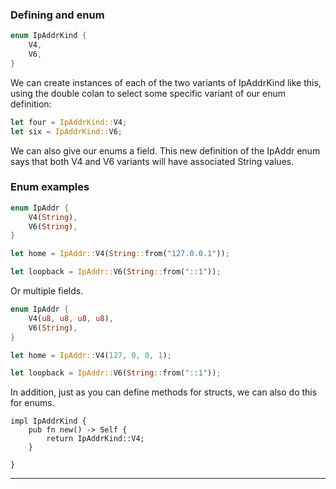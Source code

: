 ### Defining and enum

```rust
enum IpAddrKind {
    V4,
    V6,
}
```

We can create instances of each of the two variants of IpAddrKind like this, using the double colan to select some specific variant of our enum definition:

```rust
let four = IpAddrKind::V4;
let six = IpAddrKind::V6;
```

We can also give our enums a field. This new definition of the IpAddr enum says that both V4 and V6 variants will have associated String values.
### Enum examples

```rust
enum IpAddr {
    V4(String),
    V6(String),
}

let home = IpAddr::V4(String::from("127.0.0.1"));

let loopback = IpAddr::V6(String::from("::1"));
```

Or multiple fields.

```rust
enum IpAddr {
    V4(u8, u8, u8, u8),
    V6(String),
}

let home = IpAddr::V4(127, 0, 0, 1);

let loopback = IpAddr::V6(String::from("::1"));
```

In addition, just as you can define methods for structs, we can also do this for enums.

```
impl IpAddrKind {
    pub fn new() -> Self {
        return IpAddrKind::V4;
    }

}
```

---

